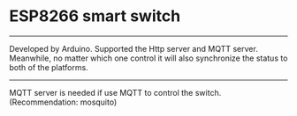 # ESP8266 smart switch #

---

Developed by Arduino. Supported the Http server and MQTT server. Meanwhile, no matter which one control it will also synchronize the status to both of the platforms. 

---

MQTT server is needed if use MQTT to control the switch.
(Recommendation: mosquito)